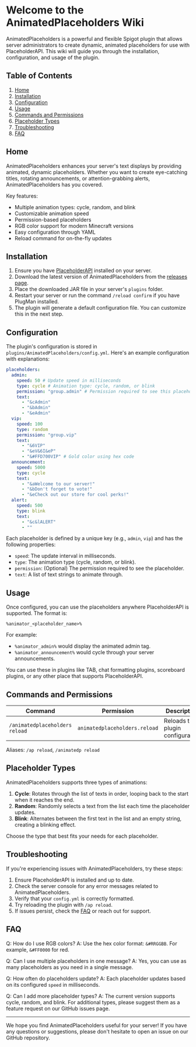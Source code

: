 # Welcome to the AnimatedPlaceholders Wiki

AnimatedPlaceholders is a powerful and flexible Spigot plugin that allows server administrators to create dynamic, animated placeholders for use with PlaceholderAPI. This wiki will guide you through the installation, configuration, and usage of the plugin.

## Table of Contents

1. [Home](Home)
2. [Installation](Installation)
3. [Configuration](Configuration)
4. [Usage](Usage)
5. [Commands and Permissions](Commands-and-Permissions)
6. [Placeholder Types](Placeholder-Types)
7. [Troubleshooting](Troubleshooting)
8. [FAQ](FAQ)

## Home

AnimatedPlaceholders enhances your server's text displays by providing animated, dynamic placeholders. Whether you want to create eye-catching titles, rotating announcements, or attention-grabbing alerts, AnimatedPlaceholders has you covered.

Key features:
- Multiple animation types: cycle, random, and blink
- Customizable animation speed
- Permission-based placeholders
- RGB color support for modern Minecraft versions
- Easy configuration through YAML
- Reload command for on-the-fly updates

## Installation

1. Ensure you have [PlaceholderAPI](https://www.spigotmc.org/resources/placeholderapi.6245/) installed on your server.
2. Download the latest version of AnimatedPlaceholders from the [releases page](https://github.com/YourUsername/AnimatedPlaceholders/releases).
3. Place the downloaded JAR file in your server's `plugins` folder.
4. Restart your server or run the command `/reload confirm` if you have PlugMan installed.
5. The plugin will generate a default configuration file. You can customize this in the next step.

## Configuration

The plugin's configuration is stored in `plugins/AnimatedPlaceholders/config.yml`. Here's an example configuration with explanations:

```yaml
placeholders:
  admin:
    speed: 50 # Update speed in milliseconds
    type: cycle # Animation type: cycle, random, or blink
    permission: "group.admin" # Permission required to see this placeholder
    text:
      - "&cAdmin"
      - "&bAdmin"
      - "&eAdmin"
  vip:
    speed: 100
    type: random
    permission: "group.vip"
    text:
      - "&6VIP"
      - "&eV&6I&eP"
      - "&#FFD700VIP" # Gold color using hex code
  announcement:
    speed: 5000
    type: cycle
    text:
      - "&aWelcome to our server!"
      - "&bDon't forget to vote!"
      - "&eCheck out our store for cool perks!"
  alert:
    speed: 500
    type: blink
    text:
      - "&c&lALERT"
      - ""
```

Each placeholder is defined by a unique key (e.g., `admin`, `vip`) and has the following properties:
- `speed`: The update interval in milliseconds.
- `type`: The animation type (cycle, random, or blink).
- `permission`: (Optional) The permission required to see the placeholder.
- `text`: A list of text strings to animate through.

## Usage

Once configured, you can use the placeholders anywhere PlaceholderAPI is supported. The format is:

```
%animator_<placeholder_name>%
```

For example:
- `%animator_admin%` would display the animated admin tag.
- `%animator_announcement%` would cycle through your server announcements.

You can use these in plugins like TAB, chat formatting plugins, scoreboard plugins, or any other place that supports PlaceholderAPI.

## Commands and Permissions

| Command | Permission | Description |
|---------|------------|-------------|
| `/animatedplaceholders reload` | `animatedplaceholders.reload` | Reloads the plugin configuration |

Aliases: `/ap reload`, `/animatedp reload`

## Placeholder Types

AnimatedPlaceholders supports three types of animations:

1. **Cycle**: Rotates through the list of texts in order, looping back to the start when it reaches the end.
2. **Random**: Randomly selects a text from the list each time the placeholder updates.
3. **Blink**: Alternates between the first text in the list and an empty string, creating a blinking effect.

Choose the type that best fits your needs for each placeholder.

## Troubleshooting

If you're experiencing issues with AnimatedPlaceholders, try these steps:

1. Ensure PlaceholderAPI is installed and up to date.
2. Check the server console for any error messages related to AnimatedPlaceholders.
3. Verify that your `config.yml` is correctly formatted.
4. Try reloading the plugin with `/ap reload`.
5. If issues persist, check the [FAQ](FAQ) or reach out for support.

## FAQ

Q: How do I use RGB colors?
A: Use the hex color format: `&#RRGGBB`. For example, `&#FF0000` for red.

Q: Can I use multiple placeholders in one message?
A: Yes, you can use as many placeholders as you need in a single message.

Q: How often do placeholders update?
A: Each placeholder updates based on its configured `speed` in milliseconds.

Q: Can I add more placeholder types?
A: The current version supports cycle, random, and blink. For additional types, please suggest them as a feature request on our GitHub issues page.

---

We hope you find AnimatedPlaceholders useful for your server! If you have any questions or suggestions, please don't hesitate to open an issue on our GitHub repository.
